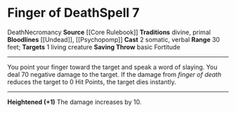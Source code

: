 ﻿---
actions: '[two-actions]'
area: null
bloodline: '[[DATABASE/sorcererbloodline/Undead|Undead]] , [[DATABASE/sorcererbloodline/Psychopomp|Psychopomp]]'
component:
- Somatic
- Verbal
cost: null
deity: null
domain: null
duration: null
element: null
heighten: '+1'
heighten_level: 7, 8, 9, 10
id: '116'
lesson: null
level: '7'
mystery: null
name: Finger of Death
patron_theme: null
range: 30 feet
rarity: Common
requirement: null
saving_throw: basicFortitude
school: Necromancy
source: '[[DATABASE/source/Core Rulebook|Core Rulebook]]'
target: 1 living creature
tradition:
- Divine
- Primal
trait:
- '[[DATABASE/trait/Death|Death]]'
- '[[DATABASE/trait/Necromancy|Necromancy]]'
trigger: null
type: Spell

---
# Finger of Death<span class="item-type">Spell 7</span>

<span class="item-trait">Death</span><span class="item-trait">Necromancy</span>
**Source** [[Core Rulebook]] 
**Traditions** divine, primal
**Bloodlines** [[Undead]], [[Psychopomp]]
**Cast** <span class="action-icon">2</span> somatic, verbal
**Range** 30 feet; **Targets** 1 living creature
**Saving Throw** basic Fortitude

---
You point your finger toward the target and speak a word of slaying. You deal 70 negative damage to the target. If the damage from _finger of death_ reduces the target to 0 Hit Points, the target dies instantly.

---
**Heightened (+1)** The damage increases by 10.